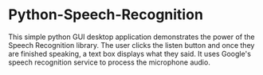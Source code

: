 # Python-Speech-Recognition

This simple python GUI desktop application demonstrates the power of the Speech Recognition library. The user clicks the listen button and once they are finished speaking, a text box displays what they said. It uses Google's speech recognition service to process the microphone audio. 
